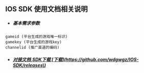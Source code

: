 ## IOS SDK 使用文档相关说明

* ##### 基本需求参数 

```
gameid (平台生成的游戏唯一标识)
gamekey (平台生成的游戏key)
channelid (推广渠道的编码)
```

* ##### [对接文档,SDK下载 \[下载\]\(https://github.com/wdgwgz/IOS-SDK/releases\)](#对接文档-下载httpsgithubcomwdgwgzios-sdkreleases)





